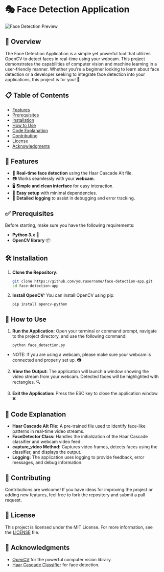 # 🎭 Face Detection Application
![Face Detection Preview](https://github.com/user-attachments/assets/4fec5b49-1147-479c-ae5d-bb26e5505e2f)


## 👀 Overview
The Face Detection Application is a simple yet powerful tool that utilizes OpenCV to detect faces in real-time using your webcam. This project demonstrates the capabilities of computer vision and machine learning in a user-friendly manner. Whether you're a beginner looking to learn about face detection or a developer seeking to integrate face detection into your applications, this project is for you! 🚀

## 📋 Table of Contents
- [Features](#features)
- [Prerequisites](#prerequisites)
- [Installation](#installation)
- [How to Use](#how-to-use)
- [Code Explanation](#code-explanation)
- [Contributing](#contributing)
- [License](#license)
- [Acknowledgments](#acknowledgments)

## 🌟 Features
- 👤 **Real-time face detection** using the Haar Cascade Alt file.
- 📷 Works seamlessly with your **webcam**.
- 🖥️ **Simple and clean interface** for easy interaction.
- 🔧 **Easy setup** with minimal dependencies.
- 📜 **Detailed logging** to assist in debugging and error tracking.

## ✅ Prerequisites
Before starting, make sure you have the following requirements:

- **Python 3.x** 🐍
- **OpenCV library** 📦

## 🛠️ Installation

1. **Clone the Repository:**
   ```bash
   git clone https://github.com/yourusername/face-detection-app.git
   cd face-detection-app

2. **Install OpenCV:** You can install OpenCV using pip:
   ```bash
   pip install opencv-python

## 🚀 How to Use

1. **Run the Application:** Open your terminal or command prompt, navigate to the project directory, and use the following command:
    ```bash
    python face_detection.py
- NOTE: If you are using a webcam, please make sure your webcam is connected and properly set up. 📷

2. **View the Output:** The application will launch a window showing the video stream from your webcam. Detected faces will be highlighted with rectangles. 🔍

3. **Exit the Application:** Press the ESC key to close the application window. ❌

## 📝 Code Explanation
- **Haar Cascade Alt File:** A pre-trained file used to identify face-like patterns in real-time video streams.
- **FaceDetector Class:** Handles the initialization of the Haar Cascade classifier and webcam video feed.
- **capture_video Method:** Captures video frames, detects faces using the classifier, and displays the output.
- **Logging:** The application uses logging to provide feedback, error messages, and debug information.

## 🤝 Contributing
Contributions are welcome! If you have ideas for improving the project or adding new features, feel free to fork the repository and submit a pull request.

## 📄 License
This project is licensed under the MIT License. For more information, see the [LICENSE](https://github.com/MohammadAshmir786/face-detection-app/blob/main/LICENSE) file.

## 🙏 Acknowledgments
- [OpenCV](https://opencv.org/) for the powerful computer vision library.
- [Haar Cascade Classifier](https://github.com/opencv/opencv/tree/master/data/haarcascades) for face detection.
